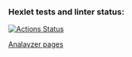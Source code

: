### Hexlet tests and linter status:
[![Actions Status](https://github.com/SunBro322/python-project-83/actions/workflows/hexlet-check.yml/badge.svg)](https://github.com/SunBro322/python-project-83/actions)


<a href='https://python-project-83-ndik.onrender.com'>Analayzer pages</a>